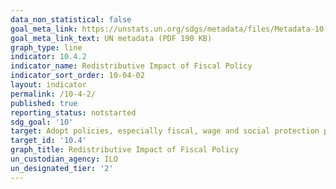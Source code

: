 ```yaml
---
data_non_statistical: false
goal_meta_link: https://unstats.un.org/sdgs/metadata/files/Metadata-10-04-02.pdf
goal_meta_link_text: UN metadata (PDF 190 KB)
graph_type: line
indicator: 10.4.2
indicator_name: Redistributive Impact of Fiscal Policy
indicator_sort_order: 10-04-02
layout: indicator
permalink: /10-4-2/
published: true
reporting_status: notstarted
sdg_goal: '10'
target: Adopt policies, especially fiscal, wage and social protection policies, and progressively achieve greater equality
target_id: '10.4'
graph_title: Redistributive Impact of Fiscal Policy
un_custodian_agency: ILO
un_designated_tier: '2'
---
```

